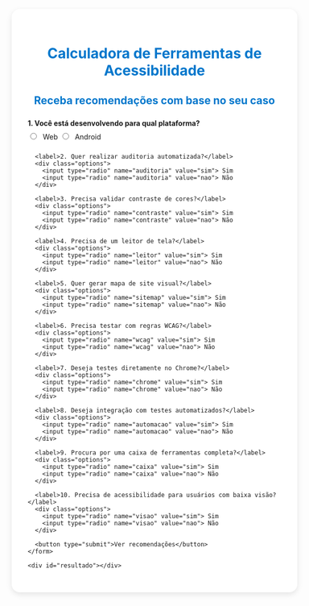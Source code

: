 <!DOCTYPE html>
<html lang="pt-br">
<head>
  <meta charset="UTF-8">
  <meta name="viewport" content="width=device-width, initial-scale=1.0">
  <title>Calculadora de Ferramentas de Acessibilidade</title>
  <style>
    :root {
      --cor-primaria: #0077cc;
      --cor-fundo: #f0f4f8;
      --cor-card: #ffffff;
      --cor-texto: #2c3e50;
      --sombra: 0 4px 12px rgba(0, 0, 0, 0.1);
    }

    body {
      font-family: 'Segoe UI', Tahoma, Geneva, Verdana, sans-serif;
      background-color: var(--cor-fundo);
      color: var(--cor-texto);
      margin: 0;
      padding: 2rem;
      display: flex;
      justify-content: center;
      align-items: center;
      min-height: 100vh;
    }

    .container {
      max-width: 800px;
      width: 100%;
      background-color: var(--cor-card);
      border-radius: 16px;
      padding: 2rem;
      box-shadow: var(--sombra);
    }

    h1, h2 {
      text-align: center;
      color: var(--cor-primaria);
      margin-bottom: 1rem;
    }

    form label {
      font-weight: bold;
      margin-top: 1.5rem;
      display: block;
    }

    .options {
      margin: 0.5rem 0 1.5rem;
    }

    .options input {
      margin-right: 0.5rem;
    }

    button {
      display: block;
      margin: 2rem auto 0;
      padding: 0.75rem 2rem;
      font-size: 1rem;
      background-color: var(--cor-primaria);
      color: white;
      border: none;
      border-radius: 8px;
      cursor: pointer;
      transition: background-color 0.3s;
    }

    button:hover {
      background-color: #005fa3;
    }

    #resultado {
      margin-top: 2rem;
    }

    .barra {
      background-color: #e0e0e0;
      border-radius: 10px;
      margin-bottom: 0.5rem;
      overflow: hidden;
    }

    .barra span {
      display: block;
      height: 20px;
      background-color: var(--cor-primaria);
      color: white;
      padding-left: 5px;
      font-size: 0.8rem;
      line-height: 20px;
    }
  </style>
</head>
<body>
  <div class="container">
    <h1>Calculadora de Ferramentas de Acessibilidade</h1>
    <h2>Receba recomendações com base no seu caso</h2>
    <form id="form">
      <label>1. Você está desenvolvendo para qual plataforma?</label>
      <div class="options">
        <input type="radio" name="plataforma" value="web"> Web
        <input type="radio" name="plataforma" value="android"> Android
      </div>

      <label>2. Quer realizar auditoria automatizada?</label>
      <div class="options">
        <input type="radio" name="auditoria" value="sim"> Sim
        <input type="radio" name="auditoria" value="nao"> Não
      </div>

      <label>3. Precisa validar contraste de cores?</label>
      <div class="options">
        <input type="radio" name="contraste" value="sim"> Sim
        <input type="radio" name="contraste" value="nao"> Não
      </div>

      <label>4. Precisa de um leitor de tela?</label>
      <div class="options">
        <input type="radio" name="leitor" value="sim"> Sim
        <input type="radio" name="leitor" value="nao"> Não
      </div>

      <label>5. Quer gerar mapa de site visual?</label>
      <div class="options">
        <input type="radio" name="sitemap" value="sim"> Sim
        <input type="radio" name="sitemap" value="nao"> Não
      </div>

      <label>6. Precisa testar com regras WCAG?</label>
      <div class="options">
        <input type="radio" name="wcag" value="sim"> Sim
        <input type="radio" name="wcag" value="nao"> Não
      </div>

      <label>7. Deseja testes diretamente no Chrome?</label>
      <div class="options">
        <input type="radio" name="chrome" value="sim"> Sim
        <input type="radio" name="chrome" value="nao"> Não
      </div>

      <label>8. Deseja integração com testes automatizados?</label>
      <div class="options">
        <input type="radio" name="automacao" value="sim"> Sim
        <input type="radio" name="automacao" value="nao"> Não
      </div>

      <label>9. Procura por uma caixa de ferramentas completa?</label>
      <div class="options">
        <input type="radio" name="caixa" value="sim"> Sim
        <input type="radio" name="caixa" value="nao"> Não
      </div>

      <label>10. Precisa de acessibilidade para usuários com baixa visão?</label>
      <div class="options">
        <input type="radio" name="visao" value="sim"> Sim
        <input type="radio" name="visao" value="nao"> Não
      </div>

      <button type="submit">Ver recomendações</button>
    </form>

    <div id="resultado"></div>
  </div>

  <script>
  document.getElementById("form").addEventListener("submit", function(e) {
    e.preventDefault();

    const respostas = {};
    document.querySelectorAll("input[type=radio]:checked").forEach(input => {
      respostas[input.name] = input.value;
    });

    const ferramentas = {
      wave: { nome: "WAVE", url: "https://wave.webaim.org/", pontos: 0 },
      axe: { nome: "AXE Core", url: "https://github.com/dequelabs/axe-core", pontos: 0 },
      lighthouse: { nome: "Lighthouse", url: "https://developer.chrome.com/docs/lighthouse", pontos: 0 },
      contrast: { nome: "WebAIM Contrast Checker", url: "https://webaim.org/resources/contrastchecker/", pontos: 0 },
      jaws: { nome: "JAWS", url: "https://www.tecassistiva.com.br/catalogo/jaws/", pontos: 0 },
      dyno: { nome: "DynoVisual Sitemap Generator", url: "https://dynomapper.com/", pontos: 0 },
      checks: { nome: "ACHECKS", url: "https://www.achecks.org/", pontos: 0 },
      android: { nome: "Accessibility Test Framework", url: "https://github.com/google/Accessibility-Test-Framework-for-Android", pontos: 0 }
    };

    if (respostas.plataforma === "web") {
      ferramentas.wave.pontos += 2;
      ferramentas.axe.pontos += 2;
      ferramentas.lighthouse.pontos += 2;
    } else if (respostas.plataforma === "android") {
      ferramentas.android.pontos += 3;
    }

    if (respostas.auditoria === "sim") {
      ferramentas.axe.pontos += 1;
      ferramentas.lighthouse.pontos += 1;
    }

    if (respostas.contraste === "sim" || respostas.visao === "sim") {
      ferramentas.contrast.pontos += 3;
    }

    if (respostas.leitor === "sim") ferramentas.jaws.pontos += 3;
    if (respostas.sitemap === "sim") ferramentas.dyno.pontos += 2;
    if (respostas.caixa === "sim") ferramentas.checks.pontos += 2;
    if (respostas.automacao === "sim") ferramentas.axe.pontos += 2;

    const ordenadas = Object.values(ferramentas).sort((a, b) => b.pontos - a.pontos);

    const maxPontos = Math.max(...Object.values(ferramentas).map(f => f.pontos));

    const icones = {
      "WAVE": "🌊",
      "AXE Core": "🪓",
      "Lighthouse": "🔦",
      "WebAIM Contrast Checker": "🎨",
      "JAWS": "🗣️",
      "DynoVisual Sitemap Generator": "🗺️",
      "ACHECKS": "🧰",
      "Accessibility Test Framework": "🤖"
    };

    let html = `<p style="color:#111; font-weight:bold;">Ranking de Ferramentas Recomendadas:</p>`;
    html += `<div>`;

    ordenadas.forEach((f, index) => {
      const pontosNormalizados = maxPontos > 0 ? (f.pontos / maxPontos) * 5 : 0;
      const largura = (pontosNormalizados / 5) * 100;
      const pontosFormatado = pontosNormalizados.toFixed(1);

      const medalha = index === 0 ? "🥇" : index === 1 ? "🥈" : index === 2 ? "🥉" : "";
      const icone = icones[f.nome] || "";

      html += `
        <div class="barra" style="background-color: #e6e6e6; border-radius: 8px; overflow: hidden; margin-bottom: 8px;">
          <span class="barra-preenchida" style="
            display: block;
            width: 0;
            background-color: #004080;
            color: #fff;
            font-weight: bold;
            padding: 0.5px 8px;
            font-size: 0.9rem;
            white-space: nowrap;
            border-radius: 8px 0 0 8px;
            ">
            ${medalha} ${icone} ${f.nome} (${pontosFormatado} pts)
          </span>
        </div>`;
    });

    html += `</div>`;
    document.getElementById("resultado").innerHTML = html;

    // Animação da largura (com delay para parecer suave)
    const barras = document.querySelectorAll(".barra-preenchida");
    barras.forEach((barra, i) => {
      const pontosNormalizados = maxPontos > 0 ? (ordenadas[i].pontos / maxPontos) * 5 : 0;
      const largura = (pontosNormalizados / 5) * 100;
      setTimeout(() => {
        barra.style.transition = "width 1s ease-in-out";
        barra.style.width = largura + "%";
      }, 100);
    });

  });
  </script>
</body>
</html>
